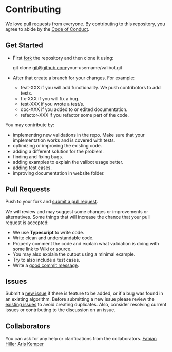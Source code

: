 
# Contributing

We love pull requests from everyone. By contributing to this repository, you
agree to abide by the [Code of Conduct](CODE_OF_CONDUCT.md).

## Get Started

- First [fork][fork] the repository and then clone it using:

  git clone git@github.com:your-username/valibot.git

- After that create a branch for your changes. For example:
  - feat-XXX if you will add functionality. We push contribotors to add tests.
  - fix-XXX if you will fix a bug.
  - test-XXX if you wrote a test/s.
  - doc-XXX if you added to or edited documentation.
  - refactor-XXX if you refactor some part of the code.

You may contribute by:

- implementing new validations in the repo. Make sure that your implementation works and is covered with tests.
- optimizing or improving the existing code.
- adding a different solution for the problem.
- finding and fixing bugs.
- adding examples to explain the valibot usage better.
- adding test cases.
- improving documentation in website folder.

## Pull Requests

Push to your fork and [submit a pull request][pr].

We will review and may suggest some changes or improvements or alternatives.
Some things that will increase the chance that your pull request is accepted:

- We use **Typescript** to write code.
- Write clean and understandable code.
- Properly comment the code and explain what validation is doing with some link to Wiki or source.
- You may also explain the output using a minimal example.
- Try to also include a test cases.
- Write a [good commit message][commit].

## Issues

Submit a [new issue][newissue] if there is feature to be added, or if a bug was found in an existing algorithm. Before submitting a new issue please review the [existing issues][issues] to avoid creating duplicates. Also, consider resolving current issues or contributing to the discussion on an issue.

## Collaborators

You can ask for any help or clarifications from the collaborators.
[Fabian Hiller](https://github.com/fabian-hiller)
[Aris Kemper](https://github.com/ariskemper)

[fork]: https://help.github.com/articles/fork-a-repo/
[commit]: http://tbaggery.com/2008/04/19/a-note-about-git-commit-messages.html
[pr]: https://github.com/fabian-hiller/valibot/compare
[newissue]: https://github.com/fabian-hiller/valibot/issues/new
[issue120]: https://github.com/ariskemper/algot/issues/120
[issues]: https://github.com/fabian-hiller/valibot/issues
